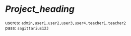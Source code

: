 # <i>Project_heading</i>
useres: `admin,user1,user2,user3,user4,teacher1,teacher2 ` <br />
pass: `sagittarius123` 
